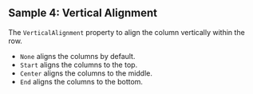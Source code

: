 ## Sample 4: Vertical Alignment

The `VerticalAlignment` property to align the column vertically within the row.

* `None` aligns the columns by default.
* `Start` aligns the columns to the top.
* `Center` aligns the columns to the middle.
* `End` aligns the columns to the bottom.

